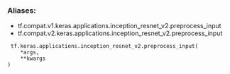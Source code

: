 ### Aliases:
- tf.compat.v1.keras.applications.inception_resnet_v2.preprocess_input
- tf.compat.v2.keras.applications.inception_resnet_v2.preprocess_input

```
 tf.keras.applications.inception_resnet_v2.preprocess_input(
    *args,
    **kwargs
)
```

